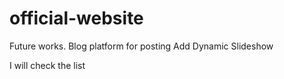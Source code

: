 # official-website

Future works.
Blog platform for posting
Add Dynamic Slideshow 

I will check the list
